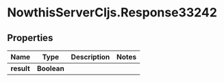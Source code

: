 # NowthisServerCljs.Response33242

## Properties
Name | Type | Description | Notes
------------ | ------------- | ------------- | -------------
**result** | **Boolean** |  | 


